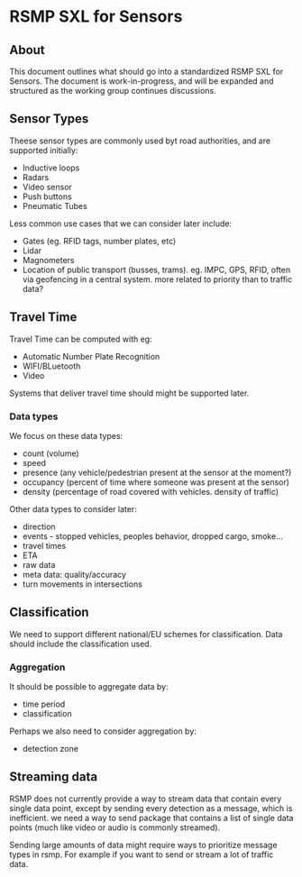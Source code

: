 # RSMP SXL for Sensors

## About
This document outlines what should go into a standardized RSMP SXL for Sensors. The document is work-in-progress, and will be expanded and structured as the working group continues discussions.

## Sensor Types
Theese sensor types are commonly used byt road authorities, and are supported initially:
- Inductive loops
- Radars
- Video sensor
- Push buttons
- Pneumatic Tubes

Less common use cases that we can consider later include:
- Gates (eg. RFID tags, number plates, etc)
- Lidar
- Magnometers
- Location of public transport (busses, trams). eg. IMPC, GPS, RFID, often via geofencing in a central system. more related to priority than to traffic data?

## Travel Time
Travel Time can be computed with eg:
- Automatic Number Plate Recognition
- WIFI/BLuetooth
- Video

Systems that deliver travel time should might be supported later.

### Data types
We focus on these data types:
- count (volume)
- speed
- presence (any vehicle/pedestrian present at the sensor at the moment?)
- occupancy (percent of time where someone was present at the sensor)
- density (percentage of road covered with vehicles. density of traffic)
 
Other data types to consider later:
- direction
- events - stopped vehicles, peoples behavior, dropped cargo, smoke...
- travel times
- ETA
- raw data
- meta data: quality/accuracy
- turn movements in intersections

## Classification
We need to support different national/EU schemes for classification.
Data should include the classification used.

### Aggregation
It should be possible to aggregate data by:
- time period
- classification

Perhaps we also need to consider aggregation by:
- detection zone

## Streaming data
RSMP does not currently provide a way to stream data that contain every single data point, except by sending every detection as a message, which is inefficient. we need a way to send package that contains a list of single data points (much like video or audio is commonly streamed).

Sending large amounts of data might require ways to prioritize message types in rsmp. For example if you want to send or stream a lot of traffic data.

